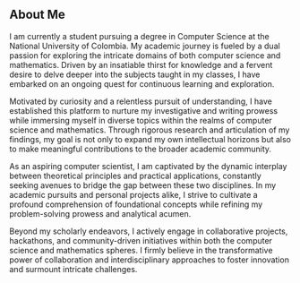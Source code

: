 ## About Me

I am currently a student pursuing a degree in Computer Science at the National University of Colombia. My academic journey is fueled by a dual passion for exploring the intricate domains of both computer science and mathematics. Driven by an insatiable thirst for knowledge and a fervent desire to delve deeper into the subjects taught in my classes, I have embarked on an ongoing quest for continuous learning and exploration.

Motivated by curiosity and a relentless pursuit of understanding, I have established this platform to nurture my investigative and writing prowess while immersing myself in diverse topics within the realms of computer science and mathematics. Through rigorous research and articulation of my findings, my goal is not only to expand my own intellectual horizons but also to make meaningful contributions to the broader academic community.

As an aspiring computer scientist, I am captivated by the dynamic interplay between theoretical principles and practical applications, constantly seeking avenues to bridge the gap between these two disciplines. In my academic pursuits and personal projects alike, I strive to cultivate a profound comprehension of foundational concepts while refining my problem-solving prowess and analytical acumen.

Beyond my scholarly endeavors, I actively engage in collaborative projects, hackathons, and community-driven initiatives within both the computer science and mathematics spheres. I firmly believe in the transformative power of collaboration and interdisciplinary approaches to foster innovation and surmount intricate challenges.

